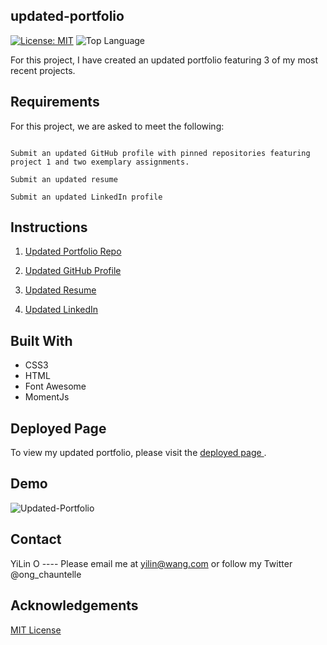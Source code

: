 ## updated-portfolio

[![License: MIT](https://img.shields.io/badge/License-MIT-yellow.svg)](https://opensource.org/licenses/MIT)
![Top Language](https://img.shields.io/github/languages/top/chaunnybby7/weather-dashboard)

For this project, I have created an updated portfolio featuring 3 of my most recent projects.

## Requirements 

For this project, we are asked to meet the following:

```Submit an updated portfolio featuring project 1 and two exemplary homework assignments.

Submit an updated GitHub profile with pinned repositories featuring project 1 and two exemplary assignments.

Submit an updated resume

Submit an updated LinkedIn profile
```

## Instructions


1. <a href="https://chaunnybby7.github.io/updated-portfolio/">Updated Portfolio Repo</a>


2. <a href="https://github.com/chaunnybby7">Updated GitHub Profile</a>


3. <a href="assets/YiLin Ong_Resume_FSD.pdf">Updated Resume</a>


4. <a href="https://www.linkedin.com/in/chauntelleong/">Updated LinkedIn</a>

## Built With
* CSS3
* HTML
* Font Awesome
* MomentJs

## Deployed Page

To view my updated portfolio, please visit the <a href="https://chaunnybby7.github.io/updated-portfolio/">deployed page </a>.

## Demo

![Updated-Portfolio](assets/images/updated-portfolio.gif)

## Contact
YiLin O ---- Please email me at yilin@wang.com or follow my Twitter @ong_chauntelle

## Acknowledgements 

<a href="https://mit-license.org/">MIT License</a>

